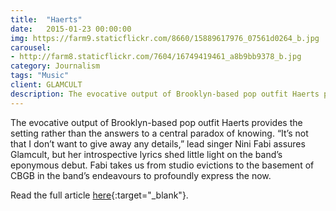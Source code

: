 ```yaml
---
title:  "Haerts"
date:   2015-01-23 00:00:00
img: https://farm9.staticflickr.com/8660/15889617976_07561d0264_b.jpg
carousel:
- http://farm8.staticflickr.com/7604/16749419461_a8b9bb9378_b.jpg
category: Journalism
tags: "Music"
client: GLAMCULT
description: The evocative output of Brooklyn-based pop outfit Haerts provides the setting rather than the answers to a central paradox of knowing. “It’s not that I don’t want to give away any details,” lead singer...
---
```

The evocative output of Brooklyn-based pop outfit Haerts provides the setting rather than the answers to a central paradox of knowing. “It’s not that I don’t want to give away any details,” lead singer Nini Fabi assures Glamcult, but her introspective lyrics shed little light on the band’s eponymous debut. Fabi takes us from studio evictions to the basement of CBGB in the band’s endeavours to profoundly express the now.

Read the full article [here](http://issuu.com/glamcult/docs/gc_editie_109_2015_40p_lowres_page_5a7811dc271891/23?e=2655996/11088439){:target="_blank"}.
